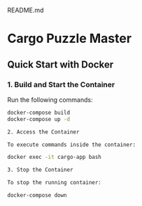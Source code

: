 README.md

# Cargo Puzzle Master

## Quick Start with Docker

### 1. Build and Start the Container

Run the following commands:

```bash
docker-compose build
docker-compose up -d

2. Access the Container

To execute commands inside the container:

docker exec -it cargo-app bash

3. Stop the Container

To stop the running container:

docker-compose down

